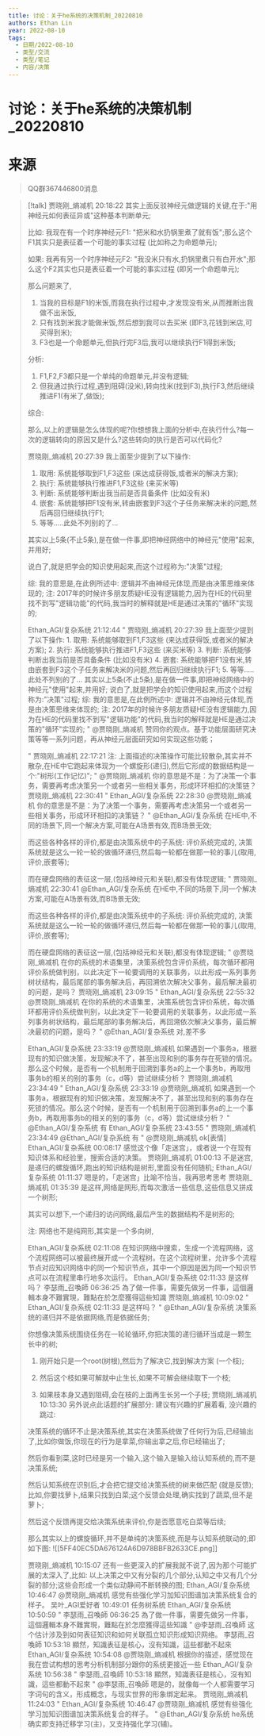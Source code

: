 ```yaml
---
title: 讨论：关于he系统的决策机制_20220810
authors: Ethan Lin
year: 2022-08-10 
tags:
  - 日期/2022-08-10 
  - 类型/交流 
  - 类型/笔记 
  - 内容/决策 
---
```



# 讨论：关于he系统的决策机制_20220810







# 来源

> QQ群367446800消息


> [!talk]
> 贾晓刚_熵减机  20:18:22
> 其实上面反驳神经元做逻辑的关键,在于:"用神经元如何表征异或"这种基本判断单元;
> 
> 比如: 我现在有一个时序神经元F1: "把米和水扔锅里煮了就有饭";那么这个F1其实只是表征着一个可能的事实过程 (比如称之为命题单元);
> 
> 如果: 我再有另一个时序神经元F2: "我没米只有水,扔锅里煮只有白开水";那么这个F2其实也只是表征着一个可能的事实过程 (即另一个命题单元);
> 
> 那么问题来了,
> 1. 当我的目标是F1的米饭,而我在执行过程中,才发现没有米,从而推断出我做不出米饭,
> 2. 只有找到米我才能做米饭,然后想到我可以去买米 (即F3,花钱到米店,可买得到米);
> 3. F3也是一个命题单元,但执行完F3后,我可以继续执行F1得到米饭;
> 
> 分析:
> 
> 1. F1,F2,F3都只是一个单纯的命题单元,并没有逻辑;
> 2. 但我通过执行过程,遇到阻碍(没米),转向找米(找到F3),执行F3,然后继续推进F1(有米了,做饭);
> 
> 综合:
> 
> 那么,以上的逻辑是怎么体现的呢?你想想我上面的分析中,在执行什么?每一次的逻辑转向的原因又是什么?这些转向的执行是否可以代码化?
> 
> 
> 
> 贾晓刚_熵减机  20:27:39
> 我上面至少提到了以下操作:
> 1. 取用: 
> 	系统能够取到F1,F3这些 (来达成获得饭,或者米的解决方案);
> 2. 执行: 
> 	系统能够执行推进F1,F3这些 (来买米等)
> 3. 判断:
> 	系统能够判断出我当前是否具备条件 (比如没有米)
> 4. 嵌套:
> 	系统能够把F1没有米,转由嵌套到F3这个子任务来解决米的问题,然后再回归继续执行F1;
> 5. 等等…..此处不列别的了…
> 
> 
> 其实以上5条(不止5条),是在做一件事,即把神经网络中的神经元"使用"起来,并用好;
> 
> 说白了,就是把学会的知识使用起来,而这个过程称为:"决策"过程;
> 
> 综: 我的意思是,在此例所述中: 逻辑并不由神经元体现,而是由决策思维来体现的;
> 注: 2017年的时候许多朋友质疑HE没有逻辑能力,因为在HE的代码里找不到写"逻辑功能"的代码,我当时的解释就是HE是通过决策的"循环"实现的;
> 
> Ethan_AGI/复杂系统  21:12:44
> " 贾晓刚_熵减机 20:27:39
> 我上面至少提到了以下操作: 1. 取用:  	系统能够取到F1,F3这些 (来达成获得饭,或者米的解决方案); 2. 执行:  	系统能够执行推进F1,F3这些 (来买米等) 3. 判断: 	系统能够判断出我当前是否具备条件 (比如没有米) 4. 嵌套: 	系统能够把F1没有米,转由嵌套到F3这个子任务来解决米的问题,然后再回归继续执行F1; 5. 等等…..此处不列别的了…   其实以上5条(不止5条),是在做一件事,即把神经网络中的神经元"使用"起来,并用好;  说白了,就是把学会的知识使用起来,而这个过程称为:"决策"过程;  综: 我的意思是,在此例所述中: 逻辑并不由神经元体现,而是由决策思维来体现的; 注: 2017年的时候许多朋友质疑HE没有逻辑能力,因为在HE的代码里找不到写"逻辑功能"的代码,我当时的解释就是HE是通过决策的"循环"实现的; "
> @贾晓刚_熵减机 赞同你的观点。基于功能层面研究决策等等一系列问题，再从神经元层面研究如何实现这些功能；
> 
> " 贾晓刚_熵减机 22:17:21
> 注: 上面描述的决策操作可能比较散杂,其实并不散杂,在HE中它跑起来体现为一个螺旋形(递归),然后它形成的数据结构是一个:"树形(工作记忆)"; "
> @贾晓刚_熵减机 你的意思是不是：为了决策一个事务，需要再考虑决策另一个或者另一些相关事务，形成环环相扣的决策链？
> 贾晓刚_熵减机  22:30:41
> " Ethan_AGI/复杂系统 22:28:30
> @贾晓刚_熵减机 你的意思是不是：为了决策一个事务，需要再考虑决策另一个或者另一些相关事务，形成环环相扣的决策链？ "
> @Ethan_AGI/复杂系统 在HE中,不同的场景下,同一个解决方案,可能在A场景有效,而B场景无效;
> 
> 而这些各种各样的评价,都是由决策系统中的子系统: 评价系统完成的,
> 决策系统就是这么一轮一轮的做循环递归,然后每一轮都在做那一轮的事儿(取用,评价,嵌套等);
> 
> 而在硬盘网络的表征这一层,(包括神经元和关联),都没有体现逻辑;
> " 贾晓刚_熵减机 22:30:41
> @Ethan_AGI/复杂系统 在HE中,不同的场景下,同一个解决方案,可能在A场景有效,而B场景无效;
> 
> 而这些各种各样的评价,都是由决策系统中的子系统: 评价系统完成的,
> 决策系统就是这么一轮一轮的做循环递归,然后每一轮都在做那一轮的事儿(取用,评价,嵌套等);
> 
> 而在硬盘网络的表征这一层,(包括神经元和关联),都没有体现逻辑; "
> @贾晓刚_熵减机 在你的系统的术语集里，决策系统包含评价系统，每次循环都用评价系统做判别，以此决定下一轮要调用的关联事务，以此形成一系列事务树状结构，最后尾部的事务解决后，再回溯依次解决父事务，最后解决最初的问题，是吗？
> 贾晓刚_熵减机  23:09:15
> " Ethan_AGI/复杂系统 22:55:32
> @贾晓刚_熵减机 在你的系统的术语集里，决策系统包含评价系统，每次循环都用评价系统做判别，以此决定下一轮要调用的关联事务，以此形成一系列事务树状结构，最后尾部的事务解决后，再回溯依次解决父事务，最后解决最初的问题，是吗？ "
> @Ethan_AGI/复杂系统 对,差不多
> 
>  
> 
> Ethan_AGI/复杂系统  23:33:19
> @贾晓刚_熵减机 如果遇到一个事务a，根据现有的知识做决策，发现解决不了，甚至出现和别的事务存在死锁的情况。那么这个时候，是否有一个机制用于回溯到事务a的上一个事务b，再取用事务b的相关的别的事务（c，d等）尝试继续分析？
> 贾晓刚_熵减机  23:34:49
> " Ethan_AGI/复杂系统 23:33:19
> @贾晓刚_熵减机 如果遇到一个事务a，根据现有的知识做决策，发现解决不了，甚至出现和别的事务存在死锁的情况。那么这个时候，是否有一个机制用于回溯到事务a的上一个事务b，再取用事务b的相关的别的事务（c，d等）尝试继续分析？ "
> @Ethan_AGI/复杂系统 有
> Ethan_AGI/复杂系统  23:43:55
> " 贾晓刚_熵减机 23:34:49
> @Ethan_AGI/复杂系统 有 "
> @贾晓刚_熵减机 ok[表情]
> Ethan_AGI/复杂系统  00:08:17
> 感觉这个像「走迷宫」，或者说一个在现有知识体系和经验里，搜索合适的决策。
> 贾晓刚_熵减机  01:00:13
> 不是迷宫,是递归的螺旋循环,跑出的知识结构是树形,里面没有任何随机;
> Ethan_AGI/复杂系统  01:11:37
> 嗯是的，「走迷宫」比喻不恰当，我再思考思考
> 贾晓刚_熵减机  01:35:39
> 是这样,网络是网形,而每次激活一些信息,这些信息又拼成一个树形;
> 
> 其实可以想下,一个递归的访问网络,最后产生的数据结构不是树形的;
> 
> 注: 网络也不是纯网形,其实是一个多向树,
> 
> Ethan_AGI/复杂系统  02:11:08
> 在知识网络中搜索，生成一个流程网络，这个流程网络可以被最终展开成一个流程树。在这个流程树里，允许多个流程节点对应知识网络中的同一个知识节点，其中一个原因是因为同一个知识节点可以在流程里串行地多次运行。
> Ethan_AGI/复杂系统  02:11:33
> 是这样吗？
> 李瑟雨_召喚師  06:36:25
> 為了做一件事，需要先做另一件事，這個邏輯本身不難實現，難點在於怎麼獲得這些知識
> 贾晓刚_熵减机  10:09:02
> " Ethan_AGI/复杂系统 02:11:33
> 是这样吗？ "
> @Ethan_AGI/复杂系统 决策系统的递归并不是依据网络,而是依据任务;
> 
> 你想像决策系统围绕任务在一轮轮循环,你把决策的递归循环当成是一颗生长中的树;
> 
> 1. 刚开始只是一个root(树根),然后为了解决它,找到解决方案 (一个枝);
> 
> 2. 然后这个枝如果可解就中止生长,如果不可解会继续取下一个枝;
> 
> 3. 如果枝本身又遇到阻碍,会在枝的上面再生长另一个子枝;
> 贾晓刚_熵减机  10:13:30
> 另外说点此话题的扩展部分: 建议有兴趣的扩展着看, 没兴趣的跳过:
> 
> 决策系统的循环不止是决策系统,其实在决策系统做了任何行为后,已经输出了,比如你做饭,你现在的行为是拿菜,你输出拿之后,你已经输出了;
> 
> 然后你看到菜,这时已经是另一个输入,这个输入是输入给认知系统的,而不是决策系统;
> 
> 然后认知系统在识别后,才会把它提交给决策系统的树来做匹配 (就是反馈);比如,你要找萝卜,结果只找到白菜;这个反馈会处理,确实找到了蔬菜,但不是萝卜;
> 
> 然后这个反馈再提交给决策系统来评价,你是否愿意吃白菜等后续;
> 
> 那么其实以上的螺旋循环,并不是单纯的决策系统,而是与认知系统联动的;即如下图:
> ![[5FF40EC5DA676124A6D978BBFB2633CE.png]]
> 
> 贾晓刚_熵减机  10:15:07
> 还有一些更深入的扩展我就不说了,因为那个可能扩展的太深入了,比如: 以上决策之中又有分裂的几个部分,认知之中又有几个分裂的部分;这些会形成一个类似动静间不断转换的图;
> Ethan_AGI/复杂系统  10:46:47
> @贾晓刚_熵减机 感觉有些强化学习加知识图谱加决策系统复合的样子。
> 吴叶_AGI爱好者  10:49:01
> 任务树系统
> Ethan_AGI/复杂系统  10:50:59
> " 李瑟雨_召喚師 06:36:25
> 為了做一件事，需要先做另一件事，這個邏輯本身不難實現，難點在於怎麼獲得這些知識 "
> @李瑟雨_召喚師 这个估计涉及到如何表征知识和如何关联孤立知识形成知识网络。
> 李瑟雨_召喚師  10:53:18
> 顯然，知識表征是核心，沒有知識，這些都動不起來
> Ethan_AGI/复杂系统  10:54:08
> @贾晓刚_熵减机 根据你的描述，感觉现在我在尝试构想的思考分析机制部分跟你的系统更接近一些
> Ethan_AGI/复杂系统  10:56:38
> " 李瑟雨_召喚師 10:53:18
> 顯然，知識表征是核心，沒有知識，這些都動不起來 "
> @李瑟雨_召喚師 嗯是的，就像每一个人都需要学习字词句的含义，形成概念，与现实世界的形象绑定起来。
> 贾晓刚_熵减机  11:24:03
> " Ethan_AGI/复杂系统 10:46:47
> @贾晓刚_熵减机 感觉有些强化学习加知识图谱加决策系统复合的样子。 "
> @Ethan_AGI/复杂系统 he系统确实即支持迁移学习(主)，又支持强化学习(辅)。